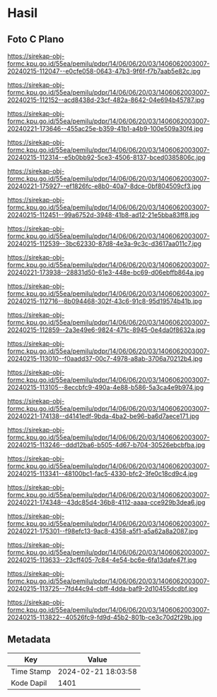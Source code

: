 # Hasil

## Foto C Plano

https://sirekap-obj-formc.kpu.go.id/55ea/pemilu/pdpr/14/06/06/20/03/1406062003007-20240215-112047--e0cfe058-0643-47b3-9f6f-f7b7aab5e82c.jpg

https://sirekap-obj-formc.kpu.go.id/55ea/pemilu/pdpr/14/06/06/20/03/1406062003007-20240215-112152--acd8438d-23cf-482a-8642-04e694b45787.jpg

https://sirekap-obj-formc.kpu.go.id/55ea/pemilu/pdpr/14/06/06/20/03/1406062003007-20240221-173646--455ac25e-b359-41b1-a4b9-100e509a30f4.jpg

https://sirekap-obj-formc.kpu.go.id/55ea/pemilu/pdpr/14/06/06/20/03/1406062003007-20240215-112314--e5b0bb92-5ce3-4506-8137-bced0385806c.jpg

https://sirekap-obj-formc.kpu.go.id/55ea/pemilu/pdpr/14/06/06/20/03/1406062003007-20240221-175927--ef1826fc-e8b0-40a7-8dce-0bf804509cf3.jpg

https://sirekap-obj-formc.kpu.go.id/55ea/pemilu/pdpr/14/06/06/20/03/1406062003007-20240215-112451--99a6752d-3948-41b8-ad12-21e5bba83ff8.jpg

https://sirekap-obj-formc.kpu.go.id/55ea/pemilu/pdpr/14/06/06/20/03/1406062003007-20240215-112539--3bc62330-87d8-4e3a-9c3c-d3617aa011c7.jpg

https://sirekap-obj-formc.kpu.go.id/55ea/pemilu/pdpr/14/06/06/20/03/1406062003007-20240221-173938--28831d50-61e3-448e-bc69-d06ebffb864a.jpg

https://sirekap-obj-formc.kpu.go.id/55ea/pemilu/pdpr/14/06/06/20/03/1406062003007-20240215-112716--8b094468-302f-43c6-91c8-95d19574b41b.jpg

https://sirekap-obj-formc.kpu.go.id/55ea/pemilu/pdpr/14/06/06/20/03/1406062003007-20240215-112859--2a3e49e6-9824-471c-8945-0e4da0f8632a.jpg

https://sirekap-obj-formc.kpu.go.id/55ea/pemilu/pdpr/14/06/06/20/03/1406062003007-20240215-113010--f0aadd37-00c7-4978-a8ab-3706a70212b4.jpg

https://sirekap-obj-formc.kpu.go.id/55ea/pemilu/pdpr/14/06/06/20/03/1406062003007-20240215-113105--8eccbfc9-490a-4e88-b586-5a3ca4e9b974.jpg

https://sirekap-obj-formc.kpu.go.id/55ea/pemilu/pdpr/14/06/06/20/03/1406062003007-20240221-174138--d4141edf-9bda-4ba2-be96-ba6d7aece171.jpg

https://sirekap-obj-formc.kpu.go.id/55ea/pemilu/pdpr/14/06/06/20/03/1406062003007-20240215-113246--ddd12ba6-b505-4d67-b704-30526ebcbfba.jpg

https://sirekap-obj-formc.kpu.go.id/55ea/pemilu/pdpr/14/06/06/20/03/1406062003007-20240215-113341--48100bc1-fac5-4330-bfc2-3fe0c18cd9c4.jpg

https://sirekap-obj-formc.kpu.go.id/55ea/pemilu/pdpr/14/06/06/20/03/1406062003007-20240221-174348--43dc85d4-36b8-4112-aaaa-cce929b3dea6.jpg

https://sirekap-obj-formc.kpu.go.id/55ea/pemilu/pdpr/14/06/06/20/03/1406062003007-20240221-175301--f98efc13-9ac8-4358-a5f1-a5a62a8a2087.jpg

https://sirekap-obj-formc.kpu.go.id/55ea/pemilu/pdpr/14/06/06/20/03/1406062003007-20240215-113633--23cff405-7c84-4e54-bc6e-6fa13dafe47f.jpg

https://sirekap-obj-formc.kpu.go.id/55ea/pemilu/pdpr/14/06/06/20/03/1406062003007-20240215-113725--7fd44c94-cbff-4dda-baf9-2d10455dcdbf.jpg

https://sirekap-obj-formc.kpu.go.id/55ea/pemilu/pdpr/14/06/06/20/03/1406062003007-20240215-113822--40526fc9-fd9d-45b2-801b-ce3c70d2f29b.jpg


## Metadata

| Key        | Value               |
| ---------- | ------------------- |
| Time Stamp | 2024-02-21 18:03:58 |
| Kode Dapil | 1401                |



